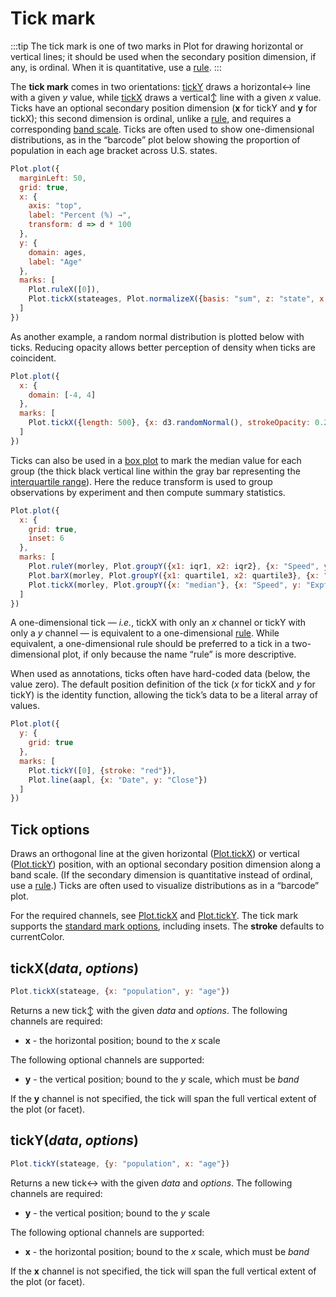 # Tick mark

:::tip
The tick mark is one of two marks in Plot for drawing horizontal or vertical lines; it should be used when the secondary position dimension, if any, is ordinal. When it is quantitative, use a [rule](./rule.md).
:::

The **tick mark** comes in two orientations: [tickY](#ticky-data-options) draws a horizontal↔︎ line with a given *y* value, while [tickX](#tickx-data-options) draws a vertical↕︎ line with a given *x* value. Ticks have an optional secondary position dimension (**x** for tickY and **y** for tickX); this second dimension is ordinal, unlike a [rule](./rule.md), and requires a corresponding [band scale](../features/scales.md). Ticks are often used to show one-dimensional distributions, as in the “barcode” plot below showing the proportion of population in each age bracket across U.S. states.

```js
Plot.plot({
  marginLeft: 50,
  grid: true,
  x: {
    axis: "top",
    label: "Percent (%) →",
    transform: d => d * 100
  },
  y: {
    domain: ages,
    label: "Age"
  },
  marks: [
    Plot.ruleX([0]),
    Plot.tickX(stateages, Plot.normalizeX({basis: "sum", z: "state", x: "population", y: "age"}))
  ]
})
```

As another example, a random normal distribution is plotted below with ticks. Reducing opacity allows better perception of density when ticks are coincident.

```js
Plot.plot({
  x: {
    domain: [-4, 4]
  },
  marks: [
    Plot.tickX({length: 500}, {x: d3.randomNormal(), strokeOpacity: 0.2}),
  ]
})
```

Ticks can also be used in a [box plot](./box.md) to mark the median value for each group (the thick black vertical line within the gray bar representing the [interquartile range](https://en.wikipedia.org/wiki/Interquartile_range)). Here the reduce transform is used to group observations by experiment and then compute summary statistics.

```js
Plot.plot({
  x: {
    grid: true,
    inset: 6
  },
  marks: [
    Plot.ruleY(morley, Plot.groupY({x1: iqr1, x2: iqr2}, {x: "Speed", y: "Expt"})),
    Plot.barX(morley, Plot.groupY({x1: quartile1, x2: quartile3}, {x: "Speed", y: "Expt", fill: "#ccc"})),
    Plot.tickX(morley, Plot.groupY({x: "median"}, {x: "Speed", y: "Expt", strokeWidth: 2})),
  ]
})
```

A one-dimensional tick — *i.e.*, tickX with only an *x* channel or tickY with only a *y* channel — is equivalent to a one-dimensional [rule](./rule.md). While equivalent, a one-dimensional rule should be preferred to a tick in a two-dimensional plot, if only because the name “rule” is more descriptive.

When used as annotations, ticks often have hard-coded data (below, the value zero). The default position definition of the tick (*x* for tickX and *y* for tickY) is the identity function, allowing the tick’s data to be a literal array of values.

```js
Plot.plot({
  y: {
    grid: true
  },
  marks: [
    Plot.tickY([0], {stroke: "red"}),
    Plot.line(aapl, {x: "Date", y: "Close"})
  ]
})
```

## Tick options

Draws an orthogonal line at the given horizontal ([Plot.tickX](#plottickxdata-options)) or vertical ([Plot.tickY](#plottickydata-options)) position, with an optional secondary position dimension along a band scale. (If the secondary dimension is quantitative instead of ordinal, use a [rule](#rule).) Ticks are often used to visualize distributions as in a “barcode” plot.

For the required channels, see [Plot.tickX](#plottickxdata-options) and [Plot.tickY](#plottickydata-options). The tick mark supports the [standard mark options](#marks), including insets. The **stroke** defaults to currentColor.

## tickX(*data*, *options*)

```js
Plot.tickX(stateage, {x: "population", y: "age"})
```

Returns a new tick↕︎ with the given *data* and *options*. The following channels are required:

* **x** - the horizontal position; bound to the *x* scale

The following optional channels are supported:

* **y** - the vertical position; bound to the *y* scale, which must be *band*

If the **y** channel is not specified, the tick will span the full vertical extent of the plot (or facet).

## tickY(*data*, *options*)

```js
Plot.tickY(stateage, {y: "population", x: "age"})
```

Returns a new tick↔︎ with the given *data* and *options*. The following channels are required:

* **y** - the vertical position; bound to the *y* scale

The following optional channels are supported:

* **x** - the horizontal position; bound to the *x* scale, which must be *band*

If the **x** channel is not specified, the tick will span the full vertical extent of the plot (or facet).
